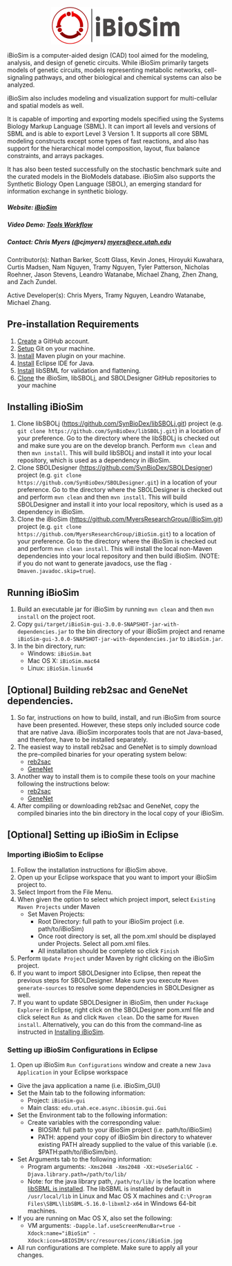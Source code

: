 
<p align="center">
  <img  src="docs/media/iBioSim_horizontal.png">
</p>

iBioSim is a computer-aided design (CAD) tool aimed for the modeling, analysis, and design of genetic circuits. 
While iBioSim primarily targets models of genetic circuits, models representing metabolic networks, cell-signaling pathways, 
and other biological and chemical systems can also be analyzed. 

iBioSim also includes modeling and visualization support for multi-cellular and spatial models as well. 

It is capable of importing and exporting models specified using the Systems Biology Markup Language (SBML). 
It can import all levels and versions of SBML and is able to export Level 3 Version 1. 
It supports all core SBML modeling constructs except some types of fast reactions, and also has support for the 
hierarchical model composition, layout, flux balance constraints, and arrays packages. 

It has also been tested successfully on the stochastic benchmark suite and the curated models in the BioModels database. 
iBioSim also supports the Synthetic Biology Open Language (SBOL), an emerging standard for information exchange in synthetic 
biology.

##### Website: [iBioSim](http://www.async.ece.utah.edu/ibiosim)
##### Video Demo: [Tools Workflow](https://www.youtube.com/watch?v=g4xayzlyC2Q)
##### Contact: Chris Myers (@cjmyers) myers@ece.utah.edu

Contributor(s): Nathan Barker, Scott Glass, Kevin Jones, Hiroyuki Kuwahara, Curtis Madsen, Nam Nguyen, Tramy Nguyen, Tyler Patterson, Nicholas Roehner, Jason Stevens, Leandro Watanabe, Michael Zhang, Zhen Zhang, and Zach Zundel.

Active Developer(s): Chris Myers, Tramy Nguyen, Leandro Watanabe, Michael Zhang.

## Pre-installation Requirements
1. [Create](https://github.com/) a GitHub account.
2. [Setup](https://help.github.com/articles/set-up-git) Git on your machine.
3. [Install](https://maven.apache.org/download.cgi) Maven plugin on your machine.
4. [Install](http://www.eclipse.org) Eclipse IDE  for Java. 
5. [Install](https://sourceforge.net/projects/sbml/files/libsbml/5.16.0/experimental/) libSBML for validation and flattening.
6. [Clone](https://help.github.com/articles/cloning-a-repository/) the iBioSim, libSBOLj, and SBOLDesigner GitHub repositories to your machine

## Installing iBioSim
1. Clone libSBOLj (https://github.com/SynBioDex/libSBOLj.git) project (e.g. ```git clone https://github.com/SynBioDex/libSBOLj.git```) in a location of your preference. Go to the directory where the libSBOLj is checked out and make sure you are on the develop branch. Perform ```mvn clean``` and then ```mvn install```. This will build libSBOLj and install it into your local repository, which is used as a dependency in iBioSim. 
2. Clone SBOLDesigner (https://github.com/SynBioDex/SBOLDesigner) project (e.g. ```git clone https://github.com/SynBioDex/SBOLDesigner.git```) in a location of your preference. Go to the directory where the SBOLDesigner is checked out and perform ```mvn clean``` and then ```mvn install```. This will build SBOLDesigner and install it into your local repository, which is used as a dependency in iBioSim. 
3. Clone the iBioSim (https://github.com/MyersResearchGroup/iBioSim.git) project (e.g. ```git clone https://github.com/MyersResearchGroup/iBioSim.git```) to a location of your preference. Go to the directory where the iBioSim is checked out and perform ```mvn clean install```. This will install the local non-Maven dependencies into your local repository and then build iBioSim. (NOTE: if you do not want to generate javadocs, use the flag ```-Dmaven.javadoc.skip=true```).

## Running iBioSim
1. Build an executable jar for iBioSim by running ```mvn clean``` and then ```mvn install``` on the project root. 
2. Copy ```gui/target/iBioSim-gui-3.0.0-SNAPSHOT-jar-with-dependencies.jar``` to the bin directory of your iBioSim project and rename ```iBioSim-gui-3.0.0-SNAPSHOT-jar-with-dependencies.jar``` to ```iBioSim.jar```.
3. In the bin directory, run:
      * Windows: ```iBioSim.bat``` 
      * Mac OS X: ```iBioSim.mac64```
      * Linux: ```iBioSim.linux64```

## [Optional] Building reb2sac and GeneNet dependencies.
1. So far, instructions on how to build, install, and run iBioSim from source have been presented. However, these steps only included source code that are native Java. iBioSim incorporates tools that are not Java-based, and therefore, have to be installed separately. 
3. The easiest way to install reb2sac and GeneNet is to simply download the pre-compiled binaries for your operating system below: 
   * [reb2sac](https://github.com/MyersResearchGroup/reb2sac/releases)
   * [GeneNet](https://github.com/MyersResearchGroup/GeneNet/releases)
2. Another way to install them is to compile these tools on your machine following the instructions below:
   * [reb2sac](https://github.com/MyersResearchGroup/reb2sac/)
   * [GeneNet](https://github.com/MyersResearchGroup/GeneNet/)
4. After compiling or downloading reb2sac and GeneNet, copy the compiled binaries into the bin directory in the local copy of your iBioSim.


## [Optional] Setting up iBioSim in Eclipse
### Importing iBioSim to Eclipse
1. Follow the installation instructions for iBioSim above.
2. Open up your Eclipse workspace that you want to import your iBioSim project to.
3. Select Import from the File Menu.
4. When given the option to select which project import, select ```Existing Maven Projects``` under Maven
   * Set Maven Projects:
      * Root Directory: full path to your iBioSim project (i.e. path/to/iBioSim)
      * Once root directory is set, all the pom.xml should be displayed under Projects. Select all pom.xml files.
      * All installation should be complete so click ```Finish```
5. Perform ```Update Project``` under Maven by right clicking on the iBioSim project.
6. If you want to import SBOLDesigner into Eclipse, then repeat the previous steps for SBOLDesigner. Make sure you execute ```Maven generate-sources``` to resolve some dependencies in SBOLDesigner as well.
7. If you want to update SBOLDesigner in iBioSim, then under ```Package Explorer``` in Eclipse, right click on the SBOLDesigner pom.xml file and click select ```Run As``` and click ```Maven clean```. Do the same for ```Maven install```. Alternatively, you can do this from the command-line as instructed in [Installing iBioSim](#installing-ibiosim).

### Setting up iBioSim Configurations in Eclipse
1. Open up iBioSim ```Run Configurations``` window and create a new ```Java Application``` in your Eclipse workspace
  * Give the java application a name (i.e. iBioSim_GUI)
  * Set the Main tab to the following information:
    * Project: ```iBioSim-gui```
    * Main class: ```edu.utah.ece.async.ibiosim.gui.Gui```
  * Set the Environment tab to the following information:
    * Create variables with the corresponding value:
      * BIOSIM: full path to your iBioSim project (i.e. path/to/iBioSim)
      * PATH: append your copy of iBioSim bin directory to whatever existing PATH already supplied to the value of this variable (i.e. $PATH:path/to/iBioSim/bin).
  * Set Arguments tab to the following information:
    * Program arguments: ```-Xms2048 -Xms2048 -XX:+UseSerialGC -Djava.library.path=/path/to/lib/```
    * Note: for the java library path, ```/path/to/lib/``` is the location where [libSBML is installed](#pre-installation-requirements). The libSBML is installed by default in ```/usr/local/lib``` in Linux and Mac OS X machines and ```C:\Program Files\SBML\libSBML-5.16.0-libxml2-x64``` in Windows 64-bit machines. 
  * If you are running on Mac OS X, also set the following:
    * VM arguments: ```-Dapple.laf.useScreenMenuBar=true -Xdock:name="iBioSim" -Xdock:icon=$BIOSIM/src/resources/icons/iBioSim.jpg```
  * All run configurations are complete. Make sure to apply all your changes.


   
